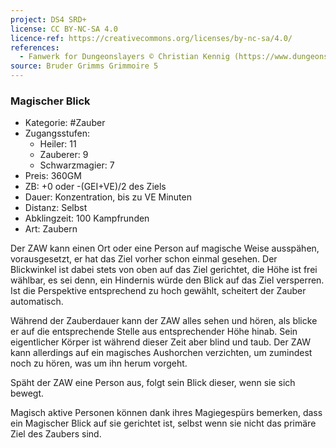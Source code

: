 ```yaml
---
project: DS4 SRD+
license: CC BY-NC-SA 4.0
licence-ref: https://creativecommons.org/licenses/by-nc-sa/4.0/
references: 
  - Fanwerk for Dungeonslayers © Christian Kennig (https://www.dungeonslayers.net/)
source: Bruder Grimms Grimmoire 5
---
```


### Magischer Blick

- Kategorie: #Zauber
- Zugangsstufen:
  - Heiler: 11
  - Zauberer: 9
  - Schwarzmagier: 7
- Preis: 360GM
- ZB: +0 oder -(GEI+VE)/2 des Ziels
- Dauer: Konzentration, bis zu VE Minuten
- Distanz: Selbst
- Abklingzeit: 100 Kampfrunden
- Art: Zaubern

Der ZAW kann einen Ort oder eine Person auf magische Weise ausspähen, vorausgesetzt, er hat das Ziel vorher schon einmal gesehen. Der Blickwinkel ist dabei stets von oben auf das Ziel gerichtet, die Höhe ist frei wählbar, es sei denn, ein Hindernis würde den Blick auf das Ziel versperren. Ist die Perspektive entsprechend zu hoch gewählt, scheitert der Zauber automatisch.

Während der Zauberdauer kann der ZAW alles sehen und hören, als blicke er auf die entsprechende Stelle aus entsprechender Höhe hinab. Sein eigentlicher Körper ist während dieser Zeit aber blind und taub. Der ZAW kann allerdings auf ein magisches Aushorchen verzichten, um zumindest noch zu hören, was um ihn herum vorgeht.

Späht der ZAW eine Person aus, folgt sein Blick dieser, wenn sie sich bewegt.

Magisch aktive Personen können dank ihres Magiegespürs bemerken, dass ein Magischer Blick auf sie gerichtet ist, selbst wenn sie nicht das primäre Ziel des Zaubers sind.

